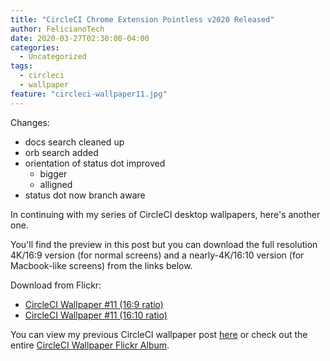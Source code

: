 ```yaml
---
title: "CircleCI Chrome Extension Pointless v2020 Released"
author: FelicianoTech
date: 2020-03-27T02:30:00-04:00
categories:
  - Uncategorized
tags:
  - circleci
  - wallpaper
feature: "circleci-wallpaper11.jpg"
---
```



Changes:
 - docs search cleaned up
 - orb search added
 - orientation of status dot improved
 	- bigger
	- alligned
 - status dot now branch aware




In continuing with my series of CircleCI desktop wallpapers, here's another one.

You'll find the preview in this post but you can download the full resolution 4K/16:9 version (for normal screens) and a nearly-4K/16:10 version (for Macbook-like screens) from the links below.

<!--more-->

Download from Flickr:

- [CircleCI Wallpaper #11 (16:9 ratio)][flickr-16by9]
- [CircleCI Wallpaper #11 (16:10 ratio)][flickr-16by10]

You can view my previous CircleCI wallpaper post [here][previous-wallpaper] or check out the entire [CircleCI Wallpaper Flickr Album][flickr-album].



[flickr-16by9]: https://www.flickr.com/photos/felicianotech/49699148188/in/album-72157676786348813/
[flickr-16by10]: https://www.flickr.com/photos/felicianotech/49699678501/in/album-72157676786348813/
[previous-wallpaper]: https://www.feliciano.tech/blog/circleci-wallpaper-10/
[flickr-album]: https://www.flickr.com/photos/felicianotech/albums/72157676786348813
